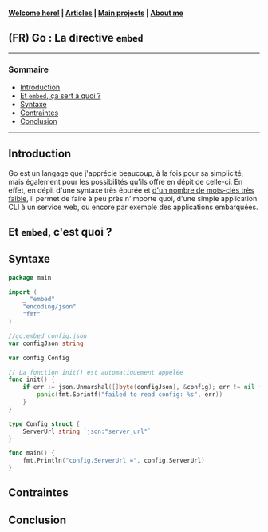 #### [Welcome here!](https://vpenando.github.io) | [Articles](https://vpenando.github.io/articles.html) | [Main projects](https://vpenando.github.io/projects.html) | [About me](https://vpenando.github.io/about.html)

## (FR) Go : La directive `embed`

---

### Sommaire
* [Introduction](#introduction)
* [Et `embed`, ça sert à quoi ?](#embed-go)
* [Syntaxe](#syntaxe)
* [Contraintes](#contraintes)
* [Conclusion](#conclusion)

---

## <a name="introduction">Introduction</a>

Go est un langage que j'apprécie beaucoup, à la fois pour sa simplicité, mais également pour les possibilités qu'ils offre en dépit de celle-ci.
En effet, en dépit d'une syntaxe très épurée et [d'un nombre de mots-clés très faible](https://go.dev/ref/spec#Keywords), il permet de faire à peu près n'importe quoi, d'une simple application CLI à un service web, ou encore par exemple des applications embarquées.

## <a name="embed-go">Et `embed`, c'est quoi ?</a>

## <a name="syntaxe">Syntaxe</a>

```go
package main

import (
    _ "embed"
    "encoding/json"
    "fmt"
)

//go:embed config.json
var configJson string

var config Config

// La fonction init() est automatiquement appelée
func init() {
    if err := json.Unmarshal([]byte(configJson), &config); err != nil {
        panic(fmt.Sprintf("failed to read config: %s", err))
    }
}

type Config struct {
    ServerUrl string `json:"server_url"`
}

func main() {
    fmt.Println("config.ServerUrl =", config.ServerUrl)
}
```

## <a name="contraintes">Contraintes</a>

## <a name="conclusion">Conclusion</a>
